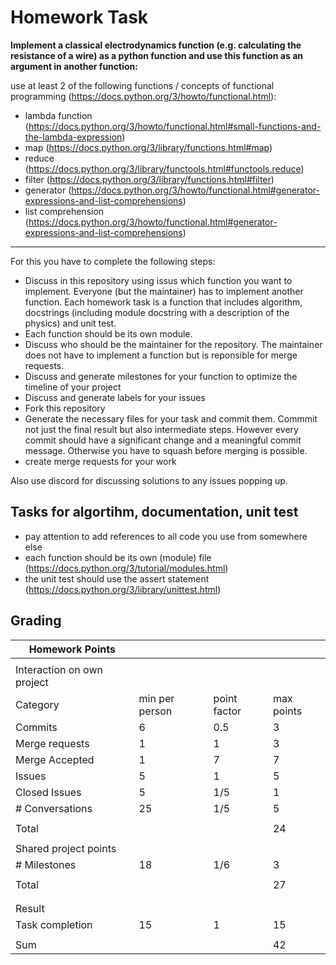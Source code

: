 # Homework Task

**Implement a classical electrodynamics function (e.g. calculating the resistance of a wire) as a python function and use this function as an argument in another function:**

use at least 2 of the following functions / concepts of functional programming (https://docs.python.org/3/howto/functional.html):
- lambda function (https://docs.python.org/3/howto/functional.html#small-functions-and-the-lambda-expression)
- map (https://docs.python.org/3/library/functions.html#map)
- reduce (https://docs.python.org/3/library/functools.html#functools.reduce)
- filter (https://docs.python.org/3/library/functions.html#filter)
- generator (https://docs.python.org/3/howto/functional.html#generator-expressions-and-list-comprehensions)
- list comprehension (https://docs.python.org/3/howto/functional.html#generator-expressions-and-list-comprehensions)

---

For this you have to complete the following steps:

- Discuss in this repository using issus which function you want to implement. Everyone (but the maintainer) has to implement another function. Each homework task is a function that includes algorithm, docstrings (including module docstring with a description of the physics) and unit test.
- Each function should be its own module.
- Discuss who should be the maintainer for the repository. The maintainer does not have to implement a function but is reponsible for merge requests.
- Discuss and generate milestones for your function to optimize the timeline of your project
- Discuss and generate labels for your issues
- Fork this repository
- Generate the necessary files for your task and commit them. Commmit not just the final result but also intermediate steps. However every commit should have a significant change and a meaningful commit message. Otherwise you have to squash before merging is possible.
- create merge requests for your work

Also use discord for discussing solutions to any issues popping up.

## Tasks for algortihm, documentation, unit test

- pay attention to add references to all code you use from somewhere else
- each function should be its own (module) file (https://docs.python.org/3/tutorial/modules.html)
- the unit test should use the assert statement (https://docs.python.org/3/library/unittest.html)

## Grading

| Homework Points                  |                |              |            |
| -------------------------------- | -------------- | ------------ | ---------- |
|                                  |                |              |            |
| Interaction on own project       |                |              |            |
| Category                         | min per person | point factor | max points |
| Commits                          | 6              | 0.5          | 3          |
| Merge requests                   | 1              | 1            | 3          |
| Merge Accepted                   | 1              | 7            | 7          |
| Issues                           | 5              | 1            | 5          | 
| Closed Issues                    | 5              | 1/5          | 1          |
| \# Conversations                 | 25             | 1/5          | 5          |
|                                  |                |              |            |
| Total                            |                |              | 24         |
|                                  |                |              |            |
| Shared project points            |                |              |            |
| \# Milestones                    | 18             | 1/6          | 3          |
|                                  |                |              |            |
| Total                            |                |              | 27         |
|                                  |                |              |            |
|                                  |                |              |            |
| Result                           |                |              |            |
| Task completion                  | 15             | 1            | 15          |
|                                  |                |              |            |
| Sum                              |                |              | 42         |
